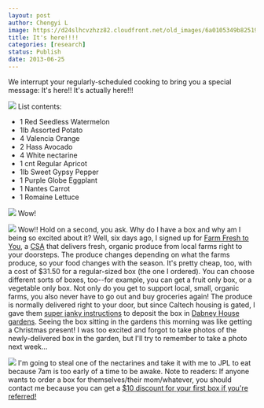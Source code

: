 ```yaml
---
layout: post
author: Chengyi L
image: https://d24slhcvzhzz82.cloudfront.net/old_images/6a0105349b8251970b01901db04dbb970b-800wi.jpg
title: It's here!!!!
categories: [research]
status: Publish
date: 2013-06-25
---
```


We interrupt your regularly-scheduled cooking to bring you a special message:
It's here!!
It's actually here!!! 


![](https://d24slhcvzhzz82.cloudfront.net/old_images/6a0105349b8251970b01901db06682970b-800wi.jpg)
List contents:

- 1 Red Seedless Watermelon
- 1lb Assorted Potato
- 4 Valencia Orange
- 2 Hass Avocado
- 4 White nectarine
- 1 cnt Regular Apricot
- 1lb Sweet Gypsy Pepper
- 1 Purple Globe Eggplant
- 1 Nantes Carrot
- 1 Romaine Lettuce


![](https://d24slhcvzhzz82.cloudfront.net/old_images/6a0105349b8251970b01901db06f5a970b-800wi.jpg)
Wow!


![](https://d24slhcvzhzz82.cloudfront.net/old_images/6a0105349b8251970b01901db07193970b-800wi.jpg)
Wow!!
Hold on a second, you ask. Why do I have a box and why am I being so excited about it? Well, six days ago, I signed up for [Farm Fresh to You](https://www.farmfreshtoyou.com/), a [CSA](https://en.wikipedia.org/wiki/Community-supported_agriculture) that delivers fresh, organic produce from local farms right to your doorsteps. The produce changes depending on what the farms produce, so your food changes with the season. It's pretty cheap, too, with a cost of $31.50 for a regular-sized box (the one I ordered). You can choose different sorts of boxes, too--for example, you can get a fruit only box, or a vegetable only box. Not only do you get to support local, small, organic farms, you also never have to go out and buy groceries again! 
The produce is normally delivered right to your door, but since Caltech housing is gated, I gave them [super janky instructions](https://i.imgur.com/xafHhOv.jpg) to deposit the box in [Dabney House gardens](https://imgur.com/a/qajlI). Seeing the box sitting in the gardens this morning was like getting a Christmas present! I was too excited and forgot to take photos of the newly-delivered box in the garden, but I'll try to remember to take a photo next week... 


![](https://d24slhcvzhzz82.cloudfront.net/old_images/6a0105349b8251970b01901db06137970b-800wi.jpg)
I'm going to steal one of the nectarines and take it with me to JPL to eat because 7am is too early of a time to be awake. 
Note to readers: If anyone wants to order a box for themselves/their mom/whatever, you should contact me because you can get a [$10 discount for your first box if you're referred!](https://www.farmfreshtoyou.com/index.php?cmd=howitworks) 
